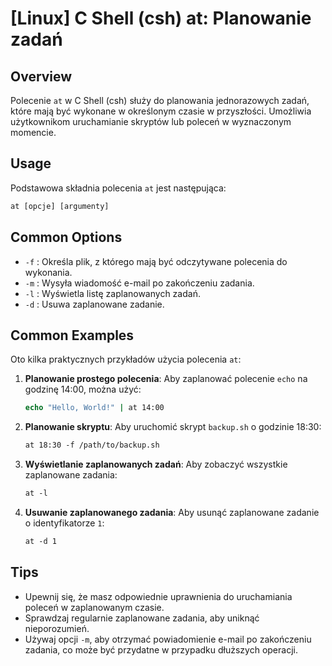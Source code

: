 # [Linux] C Shell (csh) at: Planowanie zadań

## Overview
Polecenie `at` w C Shell (csh) służy do planowania jednorazowych zadań, które mają być wykonane w określonym czasie w przyszłości. Umożliwia użytkownikom uruchamianie skryptów lub poleceń w wyznaczonym momencie.

## Usage
Podstawowa składnia polecenia `at` jest następująca:

```csh
at [opcje] [argumenty]
```

## Common Options
- `-f` : Określa plik, z którego mają być odczytywane polecenia do wykonania.
- `-m` : Wysyła wiadomość e-mail po zakończeniu zadania.
- `-l` : Wyświetla listę zaplanowanych zadań.
- `-d` : Usuwa zaplanowane zadanie.

## Common Examples
Oto kilka praktycznych przykładów użycia polecenia `at`:

1. **Planowanie prostego polecenia**:
   Aby zaplanować polecenie `echo` na godzinę 14:00, można użyć:

   ```csh
   echo "Hello, World!" | at 14:00
   ```

2. **Planowanie skryptu**:
   Aby uruchomić skrypt `backup.sh` o godzinie 18:30:

   ```csh
   at 18:30 -f /path/to/backup.sh
   ```

3. **Wyświetlanie zaplanowanych zadań**:
   Aby zobaczyć wszystkie zaplanowane zadania:

   ```csh
   at -l
   ```

4. **Usuwanie zaplanowanego zadania**:
   Aby usunąć zaplanowane zadanie o identyfikatorze `1`:

   ```csh
   at -d 1
   ```

## Tips
- Upewnij się, że masz odpowiednie uprawnienia do uruchamiania poleceń w zaplanowanym czasie.
- Sprawdzaj regularnie zaplanowane zadania, aby uniknąć nieporozumień.
- Używaj opcji `-m`, aby otrzymać powiadomienie e-mail po zakończeniu zadania, co może być przydatne w przypadku dłuższych operacji.